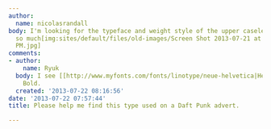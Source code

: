 ```yaml
---
author:
  name: nicolasrandall
body: I'm looking for the typeface and weight style of the upper caselettering, thank-you
  so much[img:sites/default/files/old-images/Screen Shot 2013-07-21 at 3_4990.09.26
  PM.jpg]
comments:
- author:
    name: Ryuk
  body: I see [[http://www.myfonts.com/fonts/linotype/neue-helvetica|Helvetica Neue]]
    Bold.
  created: '2013-07-22 08:16:56'
date: '2013-07-22 07:57:44'
title: Please help me find this type used on a Daft Punk advert.

---
```

